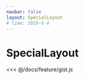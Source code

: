 ```yaml
---
navbar: false
layout: SpecialLayout
# time: 2019-6-4
---
```


# SpecialLayout

<<< @/docs/feature/gist.js
